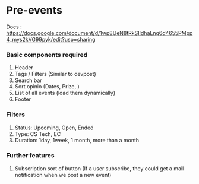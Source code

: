 # Pre-events

Docs : https://docs.google.com/document/d/1wp8UeN8tRkSIIdhaLnq6d4655PMpp4_mys2kVG99pyk/edit?usp=sharing

### Basic components required

1.  Header
2.  Tags / Filters (Similar to devpost)
3.  Search bar
4.  Sort opinio (Dates, Prize, )
5.  List of all events (load them dynamically)
6.  Footer


### Filters

1. Status: Upcoming, Open, Ended
2. Type: CS Tech, EC
3. Duration: 1day, 1week, 1 month, more than a month



### Further features

1. Subscription sort of button (If a user subscribe, they could get a mail notification when we post a new event)
